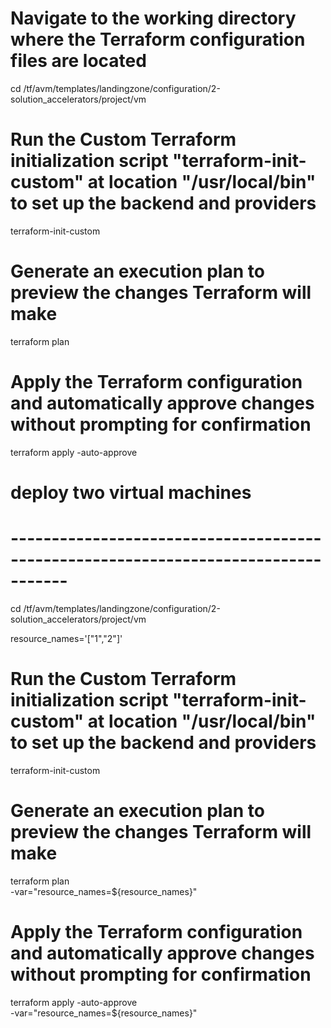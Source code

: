 # Navigate to the working directory where the Terraform configuration files are located
cd /tf/avm/templates/landingzone/configuration/2-solution_accelerators/project/vm

# Run the Custom Terraform initialization script "terraform-init-custom" at location "/usr/local/bin" to set up the backend and providers
terraform-init-custom

# Generate an execution plan to preview the changes Terraform will make
terraform plan

# Apply the Terraform configuration and automatically approve changes without prompting for confirmation
terraform apply -auto-approve



# deploy two virtual machines 
# -----------------------------------------------------------------------------------

cd /tf/avm/templates/landingzone/configuration/2-solution_accelerators/project/vm

resource_names='["1","2"]'

# Run the Custom Terraform initialization script "terraform-init-custom" at location "/usr/local/bin" to set up the backend and providers
terraform-init-custom

# Generate an execution plan to preview the changes Terraform will make
terraform plan \
-var="resource_names=${resource_names}" 

# Apply the Terraform configuration and automatically approve changes without prompting for confirmation
terraform apply -auto-approve \
-var="resource_names=${resource_names}" 
